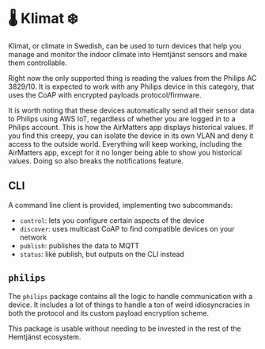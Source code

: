 # 🌡️ Klimat ❄️

Klimat, or climate in Swedish, can be used to turn devices that help you
manage and monitor the indoor climate into Hemtjänst sensors and make them
controllable.

Right now the only supported thing is reading the values from the Philips
AC 3829/10. It is expected to work with any Philips device in this
category, that uses the CoAP with encrypted payloads protocol/firmware.

It is worth noting that these devices automatically send all their sensor
data to Philips using AWS IoT, regardless of whether you are logged in to
a Philips account. This is how the AirMatters app displays historical values.
If you find this creepy, you can isolate the device in its own VLAN and deny
it access to the outside world. Everything will keep working, including the
AirMatters app, except for it no longer being able to show you historical
values. Doing so also breaks the notifications feature.

## CLI

A command line client is provided, implementing two subcommands:

* `control`: lets you configure certain aspects of the device
* `discover`: uses multicast CoAP to find compatible devices on your network
* `publish`: publishes the data to MQTT
* `status`: like publish, but outputs on the CLI instead

## `philips`

The `philips` package contains all the logic to handle communication with
a device. It includes a lot of things to handle a ton of weird idiosyncracies
in both the protocol and its custom payload encryption scheme.

This package is usable without needing to be invested in the rest of the
Hemtjänst ecosystem.
